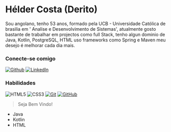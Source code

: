 # Hélder Costa (Derito)

Sou angolano, tenho 53 anos, formado pela UCB - Universidade Católica de brasilia em ' Analise e Desenvolvimento de Sistemas', atualmente gosto bastante de trabalhar em projectos como full Stack, tenho algun dominio de Java, Kotlin, PostgreSQL, HTML uso frameworks como Spring e Maven meu desejo é melhorar cada dia mais.

### Conecte-se comigo
[![Github](https://img.shields.io/badge/Github-357?style=for-the-badge&logo=Github&logoColor=30A3DC)](https://github.com/Derito/)
[![LinkedIn](https://img.shields.io/badge/Github-357?style=for-the-badge&logo=Github&logoColor=30A3DC)](https://www.linkedin.com/feed/)

### Habilidades
![HTML5](https://img.shields.io/badge/HTML-000?style=for-the-badge&logo=html5&logoColor=30A3DC)
![CSS3](https://img.shields.io/badge/CSS3-000?style=for-the-badge&logo=css3&logoColor=E94D5F)
[![Git](https://img.shields.io/badge/Git-000?style=for-the-badge&logo=git&logoColor=E94D5F)](https://git-scm.com/doc) 
[![GitHub](https://img.shields.io/badge/GitHub-000?style=for-the-badge&logo=github&logoColor=30A3DC)](https://docs.github.com/)

> Seja Bem Vindo!

- Java
- Kotlin
- HTML

